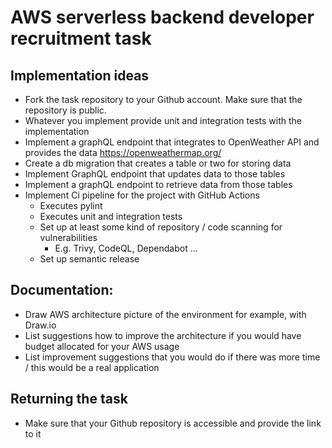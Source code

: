 # AWS serverless backend developer recruitment task

## Implementation ideas
- Fork the task repository to your Github account. Make sure that the repository is public.
- Whatever you implement provide unit and integration tests with the implementation
- Implement a graphQL endpoint that integrates to OpenWeather API and provides the data https://openweathermap.org/
- Create a db migration that creates a table or two for storing data
- Implement GraphQL endpoint that updates data to those tables
- Implement a graphQL endpoint to retrieve data from those tables
- Implement Ci pipeline for the project with GitHub Actions 
  - Executes pylint
  - Executes unit and integration tests
  - Set up at least some kind of repository / code scanning for vulnerabilities
    - E.g. Trivy, CodeQL, Dependabot ...
  - Set up semantic release 

## Documentation:
- Draw AWS architecture picture of the environment for example, with Draw.io
- List suggestions how to improve the architecture if you would have budget allocated for your AWS usage
- List improvement suggestions that you would do if there was more time / this would be a real application

## Returning the task
- Make sure that your Github repository is accessible and provide the link to it




